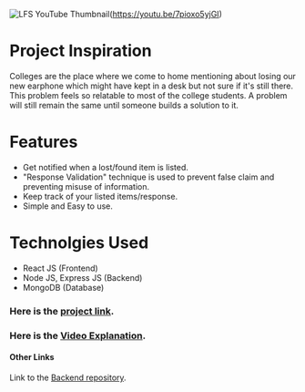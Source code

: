 ![LFS YouTube Thumbnail](https://user-images.githubusercontent.com/44138255/122166119-c88c8280-ce96-11eb-98ec-cf65fb18d0e6.png)(https://youtu.be/7pioxo5yjGI)


# Project Inspiration
Colleges are the place where we come to home mentioning about losing our new earphone which might have kept in a desk but not sure if it's still there. This problem feels so relatable to most of the college students. A problem will still remain the same until someone builds a solution to it.

# Features
* Get notified when a lost/found item is listed.
* "Response Validation" technique is used to prevent false claim and preventing misuse of information.
* Keep track of your listed items/response.
* Simple and Easy to use.


# Technolgies Used
* React JS (Frontend)
* Node JS, Express JS (Backend)
* MongoDB (Database)


### Here is the [project link](https://lfs-project.herokuapp.com/).
### Here is the [Video Explanation](https://youtu.be/7pioxo5yjGI).

#### Other Links
Link to the [Backend repository](https://github.com/eswarupkumar/lfs-backend-server).

